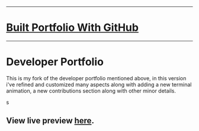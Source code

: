 
---

# [Built Portfolio With GitHub ](https://github.com/said7388/github-portfolio)

---

# Developer Portfolio

This is my fork of the developer portfolio mentioned above, in this version i've refined and customized many aspects along with adding a new terminal animation, a new contributions section along with other minor details.

s
## View live preview [here](https://abusaid.netlify.app/).
